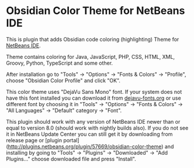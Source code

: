 Obsidian Color Theme for NetBeans IDE
=============

This is plugin that adds Obsidian code coloring (highlighting) Theme for [NetBeans IDE](https://netbeans.org/).

Theme contains coloring for Java, JavaScript, PHP, CSS, HTML, XML, Groovy, Python, TypeScript and some other.

After installation go to "Tools" -> "Options" -> "Fonts & Colors" -> "Profile", choose "Obsidian Color Profile" and click "OK".

This color theme uses "DejaVu Sans Mono" font. If your system does not have this font installed you can download it from [dejavu-fonts.org](http://dejavu-fonts.org/) or use different font by choosing it in "Tools" -> "Options" -> "Fonts & Colors" -> "All Languages" -> "Default" category -> "Font".

This plugin should work with any version of NetBeans IDE newer than or equal to version 8.0 (should work with nightly builds also). If you do not see it in NetBeans Update Center you can still get it by downloading from release page or [plugin portal] (http://plugins.netbeans.org/plugin/57669/obsidian-color-theme) and installing by going to "Tools" -> "Plugins" -> "Downloaded" -> "Add Plugins..." choose downloaded file and press "Install".
